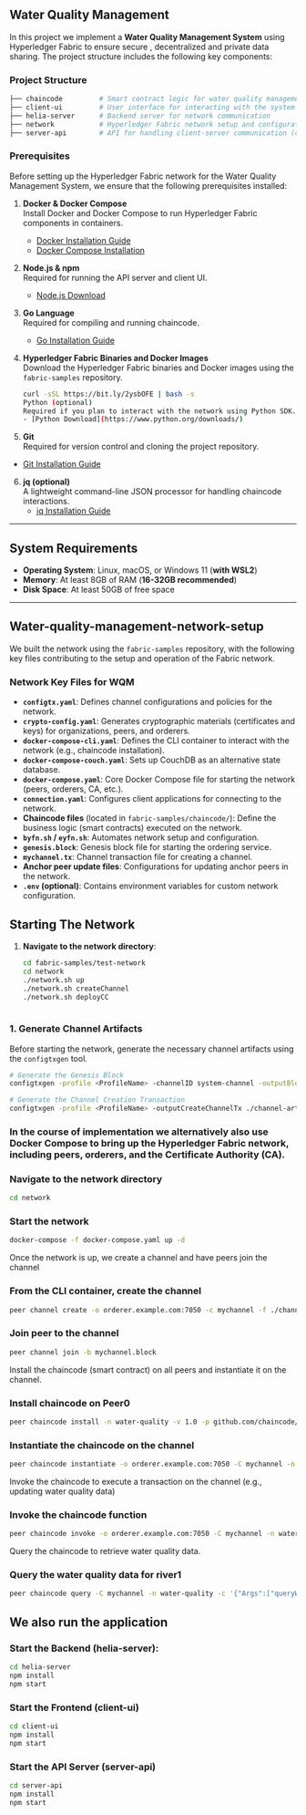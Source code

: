 ## Water Quality Management 

In this project we implement a **Water Quality Management System** using Hyperledger Fabric to ensure secure , decentralized and private data sharing. The project structure includes the following key components:

### Project Structure

```bash
├── chaincode         # Smart contract logic for water quality management
├── client-ui         # User interface for interacting with the system
├── helia-server      # Backend server for network communication
├── network           # Hyperledger Fabric network setup and configuration
├── server-api        # API for handling client-server communication (contains Fabric SDK)
```

### Prerequisites

Before setting up the Hyperledger Fabric network for the Water Quality Management System, we ensure that the following prerequisites installed:

1. **Docker & Docker Compose**  
   Install Docker and Docker Compose to run Hyperledger Fabric components in containers.
   - [Docker Installation Guide](https://docs.docker.com/get-docker/)
   - [Docker Compose Installation](https://docs.docker.com/compose/install/)

2. **Node.js & npm**  
   Required for running the API server and client UI.
   - [Node.js Download](https://nodejs.org/en/download/)

3. **Go Language**  
   Required for compiling and running chaincode.
   - [Go Installation Guide](https://golang.org/doc/install)

4. **Hyperledger Fabric Binaries and Docker Images**  
   Download the Hyperledger Fabric binaries and Docker images using the `fabric-samples` repository.
   ```bash
   curl -sSL https://bit.ly/2ysbOFE | bash -s
   Python (optional) 
   Required if you plan to interact with the network using Python SDK.
   - [Python Download](https://www.python.org/downloads/)
    ```
 5. **Git**  
   Required for version control and cloning the project repository.
   - [Git Installation Guide](https://git-scm.com/book/en/v2/Getting-Started-Installing-Git)

6. **jq (optional)**  
   A lightweight command-line JSON processor for handling chaincode interactions.
   - [jq Installation Guide](https://stedolan.github.io/jq/download/)

---

## System Requirements

- **Operating System**: Linux, macOS, or Windows 11 (**with WSL2**)
- **Memory**: At least 8GB of RAM (**16-32GB recommended**)
- **Disk Space**: At least 50GB of free space

---
## Water-quality-management-network-setup

  We built the network using the `fabric-samples` repository, with the following key files contributing to the setup and operation of the Fabric network.

### Network Key Files for WQM

- **`configtx.yaml`**: Defines channel configurations and policies for the network.
- **`crypto-config.yaml`**: Generates cryptographic materials (certificates and keys) for organizations, peers, and orderers.
- **`docker-compose-cli.yaml`**: Defines the CLI container to interact with the network (e.g., chaincode installation).
- **`docker-compose-couch.yaml`**: Sets up CouchDB as an alternative state database.
- **`docker-compose.yaml`**: Core Docker Compose file for starting the network (peers, orderers, CA, etc.).
- **`connection.yaml`**: Configures client applications for connecting to the network.
- **Chaincode files** (located in `fabric-samples/chaincode/`): Define the business logic (smart contracts) executed on the network.
- **`byfn.sh` / `eyfn.sh`**: Automates network setup and configuration.
- **`genesis.block`**: Genesis block file for starting the ordering service.
- **`mychannel.tx`**: Channel transaction file for creating a channel.
- **Anchor peer update files**: Configurations for updating anchor peers in the network.
- **`.env` (optional)**: Contains environment variables for custom network configuration.

## Starting The Network

1. **Navigate to the network directory**:
   ```bash
   cd fabric-samples/test-network
   cd network
   ./network.sh up
   ./network.sh createChannel
   ./network.sh deployCC
 
### 1. Generate Channel Artifacts
Before starting the network, generate the necessary channel artifacts using the `configtxgen` tool.

```bash
# Generate the Genesis Block
configtxgen -profile <ProfileName> -channelID system-channel -outputBlock ./channel-artifacts/genesis.block

# Generate the Channel Creation Transaction
configtxgen -profile <ProfileName> -outputCreateChannelTx ./channel-artifacts/mychannel.tx -channelID mychannel
```
### In the course of implementation we alternatively also use Docker Compose to bring up the Hyperledger Fabric network, including peers, orderers, and the Certificate Authority (CA).
 ### Navigate to the network directory

```bash
cd network
```

### Start the network

```bash
docker-compose -f docker-compose.yaml up -d
```
Once the network is up, we create a channel and have peers join the channel
### From the CLI container, create the channel

```bash
peer channel create -o orderer.example.com:7050 -c mychannel -f ./channel-artifacts/mychannel.tx
```
### Join peer to the channel

```bash
peer channel join -b mychannel.block
```
Install the chaincode (smart contract) on all peers and instantiate it on the channel.
### Install chaincode on Peer0

```bash
peer chaincode install -n water-quality -v 1.0 -p github.com/chaincode/water_quality
```
### Instantiate the chaincode on the channel

```bash
peer chaincode instantiate -o orderer.example.com:7050 -C mychannel -n water-quality -v 1.0 -c '{"Args":["init"]}'
```
Invoke the chaincode to execute a transaction on the channel (e.g., updating water quality data)
### Invoke the chaincode function

```bash
peer chaincode invoke -o orderer.example.com:7050 -C mychannel -n water-quality -c '{"Args":["updateWaterQuality","river1","75"]}'
```
Query the chaincode to retrieve water quality data.
### Query the water quality data for river1

```bash
peer chaincode query -C mychannel -n water-quality -c '{"Args":["queryWaterQuality","river1"]}'
```
## We also run the application
### Start the Backend (helia-server):
```bash
cd helia-server
npm install
npm start
```
### Start the Frontend (client-ui)
```bash
cd client-ui
npm install
npm start
```
### Start the API Server (server-api)
```bash
cd server-api
npm install
npm start
```
